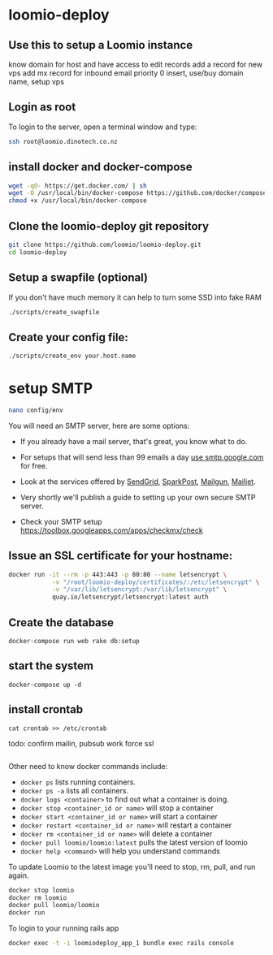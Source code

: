 # loomio-deploy
## Use this to setup a Loomio instance

know domain for host and have access to edit records
add a record for new vps
add mx record for inbound email priority 0
insert, use/buy domain name, setup vps

## Login as root
To login to the server, open a terminal window and type:

```sh
ssh root@loomio.dinotech.co.nz
```

## install docker and docker-compose

```sh
wget -qO- https://get.docker.com/ | sh
wget -O /usr/local/bin/docker-compose https://github.com/docker/compose/releases/download/1.6.2/docker-compose-`uname -s`-`uname -m`
chmod +x /usr/local/bin/docker-compose
```

## Clone the loomio-deploy git repository

```sh
git clone https://github.com/loomio/loomio-deploy.git
cd loomio-deploy
```

## Setup a swapfile (optional)
If you don't have much memory it can help to turn some SSD into fake RAM

```sh
./scripts/create_swapfile
```

## Create your config file:

```sh
./scripts/create_env your.host.name
```

# setup SMTP

```sh
nano config/env
```

You will need an SMTP server, here are some options:

- If you already have a mail server, that's great, you know what to do.

- For setups that will send less than 99 emails a day [use smtp.google.com](https://www.digitalocean.com/community/tutorials/how-to-use-google-s-smtp-server) for free.

- Look at the services offered by [SendGrid](https://sendgrid.com/), [SparkPost](https://www.sparkpost.com/), [Mailgun](http://www.mailgun.com/), [Mailjet](https://www.mailjet.com/pricing).

- Very shortly we'll publish a guide to setting up your own secure SMTP server.

- Check your SMTP setup https://toolbox.googleapps.com/apps/checkmx/check

## Issue an SSL certificate for your hostname:

```sh
docker run -it --rm -p 443:443 -p 80:80 --name letsencrypt \
            -v "/root/loomio-deploy/certificates/:/etc/letsencrypt" \
            -v "/var/lib/letsencrypt:/var/lib/letsencrypt" \
            quay.io/letsencrypt/letsencrypt:latest auth
```

## Create the database
```
docker-compose run web rake db:setup
```

## start the system
```
docker-compose up -d
```

## install crontab
```
cat crontab >> /etc/crontab
```

todo:
confirm mailin, pubsub work
force ssl

```sh
```

Other need to know docker commands include:
* `docker ps` lists running containers.
* `docker ps -a` lists all containers.
* `docker logs <container>` to find out what a container is doing.
* `docker stop <container_id or name>` will stop a container
* `docker start <container_id or name>` will start a container
* `docker restart <container_id or name>` will restart a container
* `docker rm <container_id or name>` will delete a container
* `docker pull loomio/loomio:latest` pulls the latest version of loomio
* `docker help <command>` will help you understand commands

To update Loomio to the latest image you'll need to stop, rm, pull, and run again.

```sh
docker stop loomio
docker rm loomio
docker pull loomio/loomio
docker run
```

To login to your running rails app

```sh
docker exec -t -i loomiodeploy_app_1 bundle exec rails console
```
